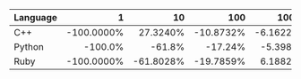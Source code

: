 | Language | 1 | 10 | 100 | 1000 | 10000 | 100000 |
| --- |  ---:| ---:| ---:| ---:| ---:| ---:|
| C++ | -100.0000% | 27.3240% | -10.8732% | -6.1622% | 0.8660% | -0.3525% |
| Python | -100.0% | -61.8% | -17.24% | -5.398% | -1.731% | -0.5715% |
| Ruby | -100.0000% | -61.8028% | -19.7859% | 6.1882% | -1.7568% | 0.7120% |
